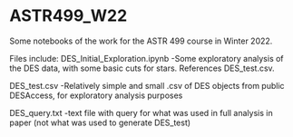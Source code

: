 # ASTR499_W22
Some notebooks of the work for the ASTR 499 course in Winter 2022.

Files include:
DES_Initial_Exploration.ipynb
-Some exploratory analysis of the DES data, with some basic cuts for stars.  References DES_test.csv.

DES_test.csv
-Relatively simple and small .csv of DES objects from public DESAccess, for exploratory analysis purposes

DES_query.txt
-text file with query for what was used in full analysis in paper (not what was used to generate DES_test)

